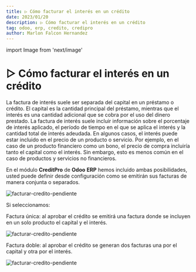 ```yaml
---
title: ▷ Cómo facturar el interés en un crédito
date: 2023/01/20
description: ▷ Cómo facturar el interés en un crédito
tag: odoo, erp, credito, credipro
author: Marlon Falcon Hernandez
---
```

import Image from 'next/image'

# ▷ Cómo facturar el interés en un crédito

La factura de interés suele ser separada del capital en un préstamo o crédito. El capital es la cantidad principal del préstamo, mientras que el interés es una cantidad adicional que se cobra por el uso del dinero prestado. La factura de interés suele incluir información sobre el porcentaje de interés aplicado, el período de tiempo en el que se aplica el interés y la cantidad total de interés adeudada.
En algunos casos, el interés puede estar incluido en el precio de un producto o servicio. Por ejemplo, en el caso de un producto financiero como un bono, el precio de compra incluiría tanto el capital como el interés. Sin embargo, esto es menos común en el caso de productos y servicios no financieros.

En el módulo **CreditPro** de **Odoo** **ERP** hemos incluido ambas posibilidades, usted puede definir desde configuración como se emitirán sus facturas de manera conjunta o separados.


<Image
  src="/images/posts/facturar-credito-pendiente-01.png"
  alt="facturar-credito-pendiente"
  width={927}
  height={318}
  priority
  className="next-image"
/>

Si seleccionamos:

Factura única:  al aprobar el crédito se emitirá una factura donde se incluyen en un solo producto el capital y el interés.

<Image
  src="/images/posts/facturar-credito-pendiente-02.png"
  alt="facturar-credito-pendiente"
  width={915}
  height={428}
  priority
  className="next-image"
/>

Factura doble: al aprobar el crédito se generan dos facturas una por el capital y otra por el interés.

<Image
  src="/images/posts/facturar-credito-pendiente-03.png"
  alt="facturar-credito-pendiente"
  width={924}
  height={445}
  priority
  className="next-image"
/>